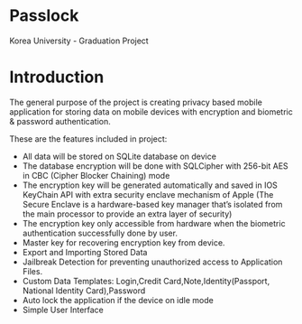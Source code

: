 # Passlock
Korea University - Graduation Project

# Introduction

The general purpose of the project is creating privacy based mobile application for storing data on mobile devices with encryption and biometric & password authentication.

These are the features included in project:
- All data will be stored on SQLite database on device
-	The database encryption will be done with SQLCipher with 256-bit AES in CBC (Cipher Blocker Chaining) mode
-	The encryption key will be generated automatically and saved in IOS KeyChain API with extra security enclave mechanism of Apple (The Secure Enclave is a hardware-based key manager that’s isolated from the main processor to provide an extra layer of security)
-	The encryption key only accessible from hardware when the biometric authentication successfully done by user. 
-	Master key for recovering encryption key from device. 
-	Export and Importing Stored Data
-	Jailbreak Detection for preventing unauthorized access to Application Files. 
-	Custom Data Templates: Login,Credit Card,Note,Identity(Passport, National Identity Card),Password
-	Auto lock the application if the device on idle mode 
-	Simple User Interface
